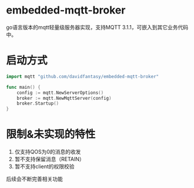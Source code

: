 # embedded-mqtt-broker
 go语言版本的mqtt轻量级服务器实现，支持MQTT 3.1.1，可嵌入到其它业务代码中。

# 启动方式

```go
import mqtt "github.com/davidfantasy/embedded-mqtt-broker"

func main() {
	config := mqtt.NewServerOptions()
	broker := mqtt.NewMqttServer(config)
	broker.Startup()
}
```
# 限制&未实现的特性
1. 仅支持QOS为0的消息的收发
2. 暂不支持保留消息（RETAIN）
3. 暂不支持client的权限校验

后续会不断完善相关功能
